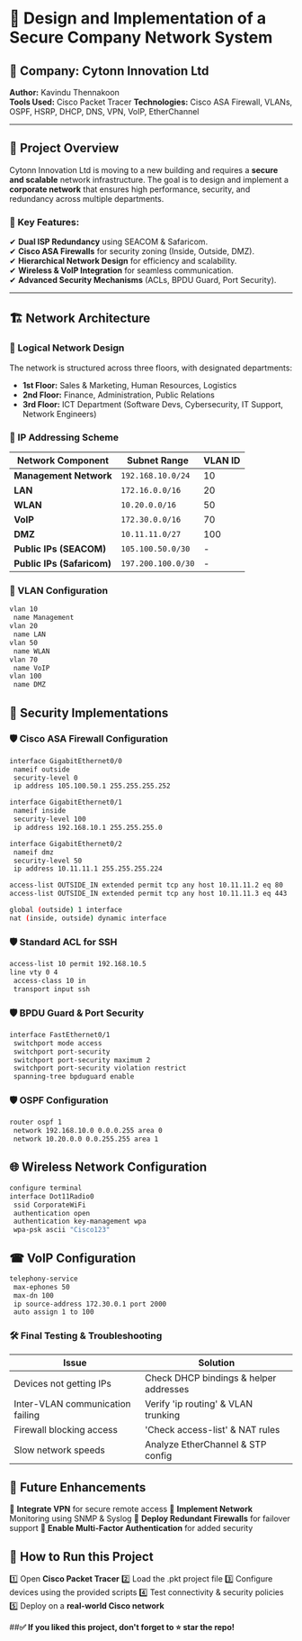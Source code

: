 # 📌 Design and Implementation of a Secure Company Network System

## 🏢 Company: Cytonn Innovation Ltd  
**Author:** Kavindu Thennakoon  
**Tools Used:** Cisco Packet Tracer 
**Technologies:** Cisco ASA Firewall, VLANs, OSPF, HSRP, DHCP, DNS, VPN, VoIP, EtherChannel  

---

## 📜 Project Overview

Cytonn Innovation Ltd is moving to a new building and requires a **secure and scalable** network infrastructure. The goal is to design and implement a **corporate network** that ensures high performance, security, and redundancy across multiple departments.

### 🔹 Key Features:
✔ **Dual ISP Redundancy** using SEACOM & Safaricom.  
✔ **Cisco ASA Firewalls** for security zoning (Inside, Outside, DMZ).  
✔ **Hierarchical Network Design** for efficiency and scalability.  
✔ **Wireless & VoIP Integration** for seamless communication.  
✔ **Advanced Security Mechanisms** (ACLs, BPDU Guard, Port Security).  

---

## 🏗 Network Architecture

### 📌 Logical Network Design
The network is structured across three floors, with designated departments:  
- **1st Floor:** Sales & Marketing, Human Resources, Logistics  
- **2nd Floor:** Finance, Administration, Public Relations  
- **3rd Floor:** ICT Department (Software Devs, Cybersecurity, IT Support, Network Engineers)  

### 📌 IP Addressing Scheme
| Network Component | Subnet Range | VLAN ID |
|------------------|--------------|---------|
| **Management Network** | `192.168.10.0/24` | 10 |
| **LAN** | `172.16.0.0/16` | 20 |
| **WLAN** | `10.20.0.0/16` | 50 |
| **VoIP** | `172.30.0.0/16` | 70 |
| **DMZ** | `10.11.11.0/27` | 100 |
| **Public IPs (SEACOM)** | `105.100.50.0/30` | - |
| **Public IPs (Safaricom)** | `197.200.100.0/30` | - |

### 📌 VLAN Configuration
```bash
vlan 10
 name Management
vlan 20
 name LAN
vlan 50
 name WLAN
vlan 70
 name VoIP
vlan 100
 name DMZ
```

## 🔐 Security Implementations
### 🛡 Cisco ASA Firewall Configuration
```bash
interface GigabitEthernet0/0
 nameif outside
 security-level 0
 ip address 105.100.50.1 255.255.255.252

interface GigabitEthernet0/1
 nameif inside
 security-level 100
 ip address 192.168.10.1 255.255.255.0

interface GigabitEthernet0/2
 nameif dmz
 security-level 50
 ip address 10.11.11.1 255.255.255.224

access-list OUTSIDE_IN extended permit tcp any host 10.11.11.2 eq 80
access-list OUTSIDE_IN extended permit tcp any host 10.11.11.3 eq 443

global (outside) 1 interface
nat (inside, outside) dynamic interface
```

### 🛡 Standard ACL for SSH
```bash
access-list 10 permit 192.168.10.5
line vty 0 4
 access-class 10 in
 transport input ssh
```

### 🛡 BPDU Guard & Port Security
```bash
interface FastEthernet0/1
 switchport mode access
 switchport port-security
 switchport port-security maximum 2
 switchport port-security violation restrict
 spanning-tree bpduguard enable
```

### 🛡 OSPF Configuration
```bash
router ospf 1
 network 192.168.10.0 0.0.0.255 area 0
 network 10.20.0.0 0.0.255.255 area 1
```

## 🌐 Wireless Network Configuration
```bash
configure terminal
interface Dot11Radio0
 ssid CorporateWiFi
 authentication open
 authentication key-management wpa
 wpa-psk ascii "Cisco123"
```
## ☎ VoIP Configuration 
```bash
telephony-service
 max-ephones 50
 max-dn 100
 ip source-address 172.30.0.1 port 2000
 auto assign 1 to 100
```
### 🛠 Final Testing & Troubleshooting
| Issue | 	Solution |
|------------------|--------------|
| Devices not getting IPs | Check DHCP bindings & helper addresses |
| Inter-VLAN communication failing | Verify 'ip routing' & VLAN trunking |
| Firewall blocking access | 'Check access-list' & NAT rules |
| Slow network speeds | Analyze EtherChannel & STP config |

## 📌 Future Enhancements
🚀 **Integrate VPN** for secure remote access
🚀 **Implement Network** Monitoring using SNMP & Syslog
🚀 **Deploy Redundant Firewalls** for failover support
🚀 **Enable Multi-Factor Authentication** for added security

## 🔄 How to Run this Project
1️⃣ Open **Cisco Packet Tracer**
2️⃣ Load the .pkt project file
3️⃣ Configure devices using the provided scripts
4️⃣ Test connectivity & security policies
5️⃣ Deploy on a **real-world Cisco network**

##**✅ If you liked this project, don't forget to ⭐ star the repo!**



